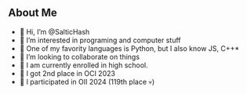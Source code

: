## About Me
- 👋 Hi, I’m @SalticHash
- 👀 I’m interested in programing and computer stuff
- 🐍 One of my favority languages is Python, but I also know JS, C++*
- 💞 I’m looking to collaborate on things
- 🏫 I am currently enrolled in high school.
- 🥈 I got 2nd place in OCI 2023
- 🏅 I participated in OII 2024 (119th place 💀)
